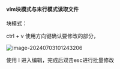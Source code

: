 #### vim块模式与末行模式读取文件

块模式：

ctrl + v 使用方向键确认要修改的部分，

![image-20240703101243206](https://gitee.com/zhaojiedong/img/raw/master/image-20240703101243206.png)

使用 I 进入编辑，完成后双击esc进行批量修改

